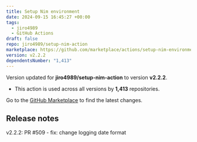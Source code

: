 ```yaml
---
title: Setup Nim environment
date: 2024-09-15 16:45:27 +00:00
tags:
  - jiro4989
  - GitHub Actions
draft: false
repo: jiro4989/setup-nim-action
marketplace: https://github.com/marketplace/actions/setup-nim-environment
version: v2.2.2
dependentsNumber: "1,413"
---
```



Version updated for **jiro4989/setup-nim-action** to version **v2.2.2**.
- This action is used across all versions by **1,413** repositories.

Go to the [GitHub Marketplace](https://github.com/marketplace/actions/setup-nim-environment) to find the latest changes.

## Release notes

v2.2.2: PR #509 - fix: change logging date format

